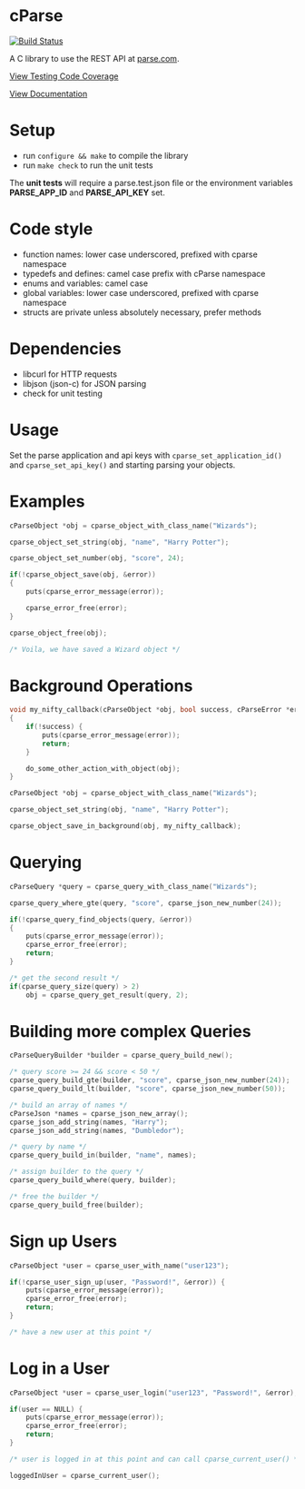 cParse
======

[![Build Status](https://travis-ci.org/c0der78/arg3json.svg?branch=master)](https://travis-ci.org/c0der78/arg3json)

A C library to use the REST API at [parse.com](http://parse.com).

[View Testing Code Coverage](http://htmlpreview.github.com/?https://github.com/c0der78/cparse/blob/master/coverage/index.html)

[View Documentation](http://htmlpreview.github.com/?https://github.com/c0der78/cparse/blob/master/html/files.html)

Setup
=====
- run `configure && make` to compile the library
- run `make check` to run the unit tests

The **unit tests** will require a parse.test.json file or the environment variables **PARSE_APP_ID** and **PARSE_API_KEY** set.

Code style
==========
- function names: lower case underscored, prefixed with cparse namespace
- typedefs and defines: camel case prefix with cParse namespace
- enums and variables: camel case
- global variables: lower case underscored, prefixed with cparse namespace
- structs are private unless absolutely necessary, prefer methods

Dependencies
============

- libcurl for HTTP requests
- libjson (json-c) for JSON parsing
- check for unit testing

Usage
=====

Set the parse application and api keys with `cparse_set_application_id()` and `cparse_set_api_key()` and starting parsing your objects.

Examples
========
```C
cParseObject *obj = cparse_object_with_class_name("Wizards");

cparse_object_set_string(obj, "name", "Harry Potter");

cparse_object_set_number(obj, "score", 24);

if(!cparse_object_save(obj, &error))
{
	puts(cparse_error_message(error));

	cparse_error_free(error);
}

cparse_object_free(obj);

/* Voila, we have saved a Wizard object */

```

Background Operations
=====================
```C
void my_nifty_callback(cParseObject *obj, bool success, cParseError *error)
{
	if(!success) {
		puts(cparse_error_message(error));
		return;
	}

	do_some_other_action_with_object(obj);
}

cParseObject *obj = cparse_object_with_class_name("Wizards");

cparse_object_set_string(obj, "name", "Harry Potter");

cparse_object_save_in_background(obj, my_nifty_callback);

```

Querying
========
```C
cParseQuery *query = cparse_query_with_class_name("Wizards");

cparse_query_where_gte(query, "score", cparse_json_new_number(24));

if(!cparse_query_find_objects(query, &error))
{
	puts(cparse_error_message(error));
	cparse_error_free(error);
	return;
}

/* get the second result */
if(cparse_query_size(query) > 2)
	obj = cparse_query_get_result(query, 2);
```

Building more complex Queries
=============================
```C
cParseQueryBuilder *builder = cparse_query_build_new();

/* query score >= 24 && score < 50 */
cparse_query_build_gte(builder, "score", cparse_json_new_number(24));
cparse_query_build_lt(builder, "score", cparse_json_new_number(50));

/* build an array of names */
cParseJson *names = cparse_json_new_array();
cparse_json_add_string(names, "Harry");
cparse_json_add_string(names, "Dumbledor");

/* query by name */
cparse_query_build_in(builder, "name", names);

/* assign builder to the query */
cparse_query_build_where(query, builder);

/* free the builder */
cparse_query_build_free(builder);
```

Sign up Users
=============
```C
cParseObject *user = cparse_user_with_name("user123");

if(!cparse_user_sign_up(user, "Password!", &error)) {
	puts(cparse_error_message(error));
	cparse_error_free(error);
	return;
}

/* have a new user at this point */
```

Log in a User
=============
```C
cParseObject *user = cparse_user_login("user123", "Password!", &error);

if(user == NULL) {
	puts(cparse_error_message(error));
	cparse_error_free(error);
	return;
}

/* user is logged in at this point and can call cparse_current_user() */

loggedInUser = cparse_current_user();

```
